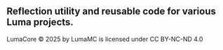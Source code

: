 ## Reflection utility and reusable code for various Luma projects.

LumaCore © 2025 by LumaMC is licensed under CC BY-NC-ND 4.0 
